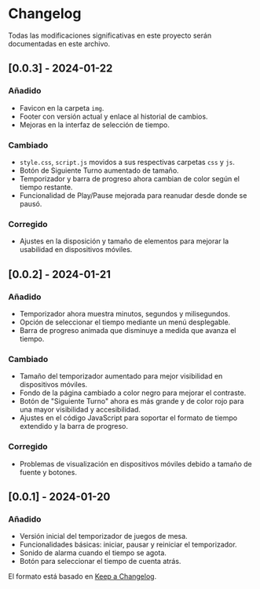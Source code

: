 # Changelog

Todas las modificaciones significativas en este proyecto serán documentadas en este archivo.

## [0.0.3] - 2024-01-22

### Añadido
- Favicon en la carpeta `img`.
- Footer con versión actual y enlace al historial de cambios.
- Mejoras en la interfaz de selección de tiempo.

### Cambiado
- `style.css`, `script.js` movidos a sus respectivas carpetas `css` y `js`.
- Botón de Siguiente Turno aumentado de tamaño.
- Temporizador y barra de progreso ahora cambian de color según el tiempo restante.
- Funcionalidad de Play/Pause mejorada para reanudar desde donde se pausó.

### Corregido
- Ajustes en la disposición y tamaño de elementos para mejorar la usabilidad en dispositivos móviles.

## [0.0.2] - 2024-01-21

### Añadido
- Temporizador ahora muestra minutos, segundos y milisegundos.
- Opción de seleccionar el tiempo mediante un menú desplegable.
- Barra de progreso animada que disminuye a medida que avanza el tiempo.

### Cambiado
- Tamaño del temporizador aumentado para mejor visibilidad en dispositivos móviles.
- Fondo de la página cambiado a color negro para mejorar el contraste.
- Botón de "Siguiente Turno" ahora es más grande y de color rojo para una mayor visibilidad y accesibilidad.
- Ajustes en el código JavaScript para soportar el formato de tiempo extendido y la barra de progreso.

### Corregido
- Problemas de visualización en dispositivos móviles debido a tamaño de fuente y botones.

## [0.0.1] - 2024-01-20

### Añadido
- Versión inicial del temporizador de juegos de mesa.
- Funcionalidades básicas: iniciar, pausar y reiniciar el temporizador.
- Sonido de alarma cuando el tiempo se agota.
- Botón para seleccionar el tiempo de cuenta atrás.


El formato está basado en [Keep a Changelog](https://keepachangelog.com/en/1.0.0/).
